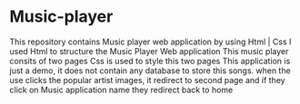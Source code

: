 # Music-player
This repository contains Music player web application by using Html | Css 
I used Html to structure the Music Player Web application
This music player consits of two pages
Css is used to style this two pages 
This application is just a demo, it does not contain any database to store this songs.
when the use clicks the popular artist images, it redirect to second page and if they click on Music application name they redirect back to home
